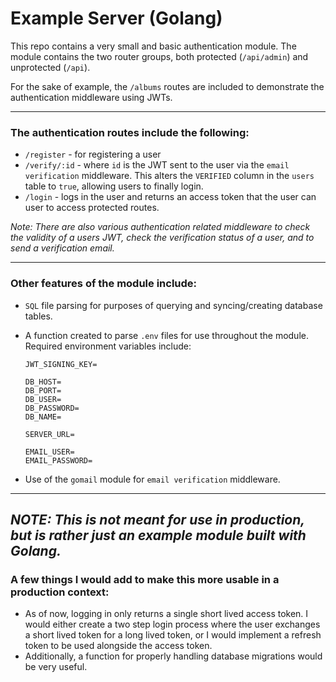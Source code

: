 # Example Server (Golang)

This repo contains a very small and basic authentication module. The module contains the two router groups, both protected (`/api/admin`) and unprotected (`/api`).

For the sake of example, the `/albums` routes are included to demonstrate the authentication middleware using JWTs.

---

### The authentication routes include the following:

- `/register` - for registering a user
- `/verify/:id` - where `id` is the JWT sent to the user via the `email verification` middleware. This alters the `VERIFIED` column in the `users` table to `true`, allowing users to finally login.
- `/login` - logs in the user and returns an access token that the user can user to access protected routes.

_Note: There are also various authentication related middleware to check the validity of a users JWT, check the verification status of a user, and to send a verification email._

---

### Other features of the module include:

- `SQL` file parsing for purposes of querying and syncing/creating database tables.
- A function created to parse `.env` files for use throughout the module. Required environment variables include:

  ```
  JWT_SIGNING_KEY=

  DB_HOST=
  DB_PORT=
  DB_USER=
  DB_PASSWORD=
  DB_NAME=

  SERVER_URL=

  EMAIL_USER=
  EMAIL_PASSWORD=
  ```

* Use of the `gomail` module for `email verification` middleware.

---

## _NOTE: This is not meant for use in production, but is rather just an example module built with Golang._

### A few things I would add to make this more usable in a production context:

- As of now, logging in only returns a single short lived access token. I would either create a two step login process where the user exchanges a short lived token for a long lived token, or I would implement a refresh token to be used alongside the access token.
- Additionally, a function for properly handling database migrations would be very useful.
